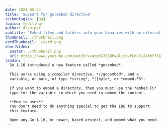 ```yaml
---
date: 2021-05-24
title: 'Support for go:embed directive'
technologies: [go]
topics: [editing]
author: dlsniper
subtitle: 'Embed files and folders into your binaries with no external tool'
thumbnail: ./thumbnail.png
cardThumbnail: ./card.png
shortVideo:
  poster: ./thumbnail.png
  url: https://www.youtube.com/watch?v=gcgKG7E1BPw&list=PLM-t1Z4tbFflGjn5Qzjjku5J7SX3p-nhY&index=2&t=0s
leadin: |
  Go 1.16 introduced a new feature called *go:embed*.
  
  This works using a compiler directive, *//go:embed*, and a
  variable, or more, of type *string*, *[]byte*, or *embed.FS*.
  
  If you want to embed a directory, then you must use the *embed.FS*
  type for the variable in which you need to embed the content.

  **How to use:**
  You don't need to do anything special to get the IDE to support
  this feature.

  Open any Go 1.16, or newer, based project, and embed what you need.
---
```

